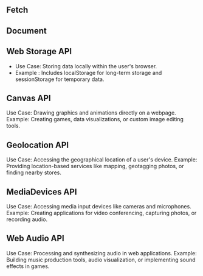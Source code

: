 ## Fetch

## Document

## Web Storage API
*  Use Case: Storing data locally within the user's browser.
*   Example : Includes localStorage for long-term storage and sessionStorage for temporary data.

## Canvas API
Use Case: Drawing graphics and animations directly on a webpage.
Example: Creating games, data visualizations, or custom image editing tools.


## Geolocation API
Use Case: Accessing the geographical location of a user's device.
Example: Providing location-based services like mapping, geotagging photos, or finding nearby stores.

## MediaDevices API
Use Case: Accessing media input devices like cameras and microphones.
Example: Creating applications for video conferencing, capturing photos, or recording audio.


## Web Audio API
Use Case: Processing and synthesizing audio in web applications.
Example: Building music production tools, audio visualization, or implementing sound effects in games.